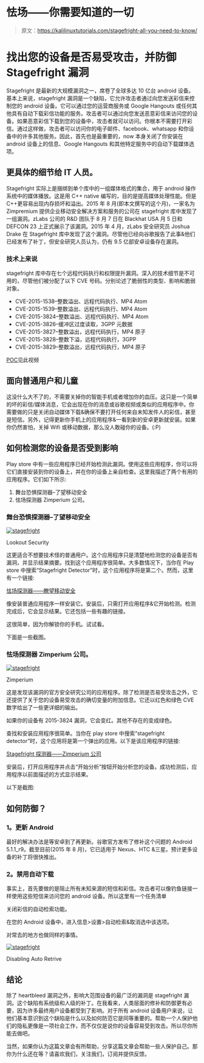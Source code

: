 # 怯场——你需要知道的一切

> 原文：<https://kalilinuxtutorials.com/stagefright-all-you-need-to-know/>

# 找出您的设备是否易受攻击，并防御 Stagefright 漏洞

Stagefright 是最新的大规模漏洞之一，席卷了全球多达 10 亿台 android 设备。基本上来说，stagefright 漏洞是一个缺陷，它允许攻击者通过向您发送彩信来控制您的 android 设备。它可以通过您的运营商服务或 Google Hangouts 或任何其他具有自动下载彩信功能的服务。攻击者可以通过向您发送恶意彩信来访问您的设备。如果恶意彩信下载到您的设备中，攻击者就可以访问。你根本不需要打开彩信。通过这样做，攻击者可以访问你的电子邮件、facebook、whatsapp 和你设备中的许多其他服务。因此，首先也是最重要的，now 本身关闭了你安装在 android 设备上的信息、Google Hangouts 和其他特定服务中的自动下载媒体选项。

## 更具体的细节给 IT 人员。

Stagefright 实际上是捆绑到单个库中的一组媒体格式的集合，用于 android 操作系统中的媒体播放。这是用 C++ native 编写的，目的是提高媒体处理性能。但是 C++更容易出现内存损坏和溢出。2015 年 8 月(即本文撰写的这个月)，一家名为 Zimpremium 提供企业移动安全解决方案和服务的公司在 stagefright 库中发现了一组漏洞。zLabs 公司的 R&D 团队于 8 月 7 日在 Blackhat USA 月 5 日和 DEFCON 23 上正式展示了该漏洞。2015 年 4 月，zLabs 安全研究员 Joshua Drake 在 Stagefright 库中发现了这个漏洞。尽管他已经向谷歌报告了此事&他们已经发布了补丁，但安全研究人员认为，仍有 9.5 亿部安卓设备存在漏洞。

### 技术上来说

stagefright 库中存在七个远程代码执行和权限提升漏洞。深入的技术细节是不可用的，尽管他们被分配了以下 CVE 号码。分别论述了脆弱性的类型、影响和脆弱对象。

*   CVE-2015-1538–整数溢出、远程代码执行、MP4 Atom
*   CVE-2015-1539–整数溢出、远程代码执行、MP4 Atom
*   CVE-2015-3824–整数溢出、远程代码执行、MP4 Atom
*   CVE-2015-3826–缓冲区过度读取，3GPP 元数据
*   CVE-2015-3827–整数溢出，远程代码执行，MP4 原子
*   CVE-2015-3828–整数下溢，远程代码执行，3GPP
*   CVE-2015-3829–整数溢出，远程代码执行，MP4 原子

[POC](https://youtu.be/PxQc5gOHnKs)见此视频

## 面向普通用户和儿童

这没什么大不了的，不需要关掉你的智能手机或者增加你的血压。这只是一个简单的坏的彩信/媒体消息，它会出现在你的消息或谷歌视频或类似的应用程序中。你需要做的只是关闭自动媒体下载&确保不要打开任何来自未知发件人的彩信，甚至是短信。另外，记得更新你手机上的应用程序&一看到新的安卓更新就安装。如果你仍然害怕，关掉 Wifi 或移动数据，那么没人敢碰你的设备。(:P)

## 如何检测您的设备是否受到影响

Play store 中有一些应用程序已经开始检测此漏洞。使用这些应用程序，你可以将它们直接安装到你的设备上，并在你的设备上亲自检查。这里我描述了两个有用的应用程序。它们如下所示:

1.  舞台恐惧探测器–了望移动安全
2.  怯场探测器 Zimperium 公司。

### 舞台恐惧探测器–了望移动安全

[![stagefright](img/54250f68e0d854f860d7977d823bf0a4.png)](http://kalilinuxtutorials.com/?attachment_id=636#main)

Lookout Security

这更适合不想要技术怪的普通用户。这个应用程序只是清楚地检测您的设备是否有漏洞，并显示结果摘要。找到这个应用程序很简单。大多数情况下，当你在 Play store 中搜索“Stagefright Detector”时，这个应用程序将是第二个。然而，这里有一个链接:

[怯场探测器——瞭望移动安全](https://play.google.com/store/apps/details?id=com.lookout.stagefrightdetector&hl=en)

像安装普通应用程序一样安装它。安装后，只需打开应用程序&它开始检测。检测完成后，它会显示结果。它还包括一些有趣的链接。

这很简单，因为你解锁你的手机。试试看。

下面是一些截图。

### 怯场探测器 Zimperium 公司。

[![stagefright](img/73a07a9f81b708d7f031001b1ecbe2ef.png)](http://kalilinuxtutorials.com/?attachment_id=635#main)

Zimperium

这是发现该漏洞的官方安全研究公司的应用程序。除了检测是否易受攻击之外，它还提供了关于您的设备易受攻击的确切变量的附加信息。它还以红色和绿色 CVE 数字给出了一些更详细的输出。

如果你的设备有 2015-3824 漏洞，它会变红。其他不存在的变成绿色。

查找和安装应用程序很简单。当你在 play store 中搜索“stagefright detector”时，这个应用将是第一个弹出的应用。以下是该应用程序的链接:

[Stagefright 探测器——Zimperium 公司](https://play.google.com/store/apps/details?id=com.zimperium.stagefrightdetector&hl=en)

安装后，打开应用程序并点击“开始分析”按钮开始分析您的设备。成功检测后，应用程序以前面描述的方式显示结果。

以下是截图:

## 如何防御？

### 1。更新 Android

最好的解决办法是等安卓到了再更新。谷歌官方发布了修补这个问题的 Android 5.1.1_r9。截至目前(2015 年 8 月)，它已适用于 Nexus、HTC &三星。预计更多设备的补丁将很快推出。

### 2。禁用自动下载

事实上，首先要做的是阻止所有未知来源的短信和彩信。攻击者可以像钓鱼链接一样使用这些短信来访问您的 android 设备。所以这里有一个任务清单

关闭彩信的自动检索功能。

在您的 Android 设备中，进入信息>设置>自动检索&取消选中该选项。

对常去的地方也做同样的事情。

[![stagefright](img/8eb683c9a7220957c9a06ff35fa24ee8.png)](http://kalilinuxtutorials.com/?attachment_id=640#main)

Disabling Auto Retrive

## 结论

除了 heartbleed 漏洞之外，影响大范围设备的最广泛的漏洞是 stagefright 漏洞。这个缺陷有系统级和人级的补丁。在我看来，人类层面的修补和防御更有必要，因为许多最终用户设备都受到了影响。对于所有 android 设备用户来说，让他们基本意识到这个缺陷是什么以及如何防范它是同等重要的。帮助一个人保护他们的隐私更像是一项社会工作，而不仅仅是说你的设备容易受到攻击。所以尽你所能去做吧。

当然，如果你认为这篇文章会有所帮助，分享这篇文章会帮助一些人保护自己。那你为什么还在等？请喜欢我们，关注我们，订阅并提供反馈。